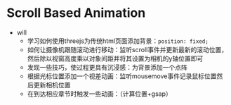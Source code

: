 # Scroll Based Animation

- will
	- 学习如何使用threejs为传统html页面添加背景：`position: fixed;`
	- 如何让摄像机跟随滚动进行移动：监听scroll事件并更新最新的滚动位置，然后除以视窗高度乘以对象间距并将其设置为相机的y轴位置即可
	- 发现一些技巧，使过程更具有沉浸感：为背景添加一个点阵
	- 根据光标位置添加一个视差动画：监听mousemove事件记录鼠标位置然后更新相机位置
	- 在到达相应章节时触发一些动画：（计算位置+gsap）
